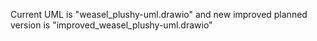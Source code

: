 Current UML is "weasel_plushy-uml.drawio" and new improved planned version is "improved_weasel_plushy-uml.drawio"
